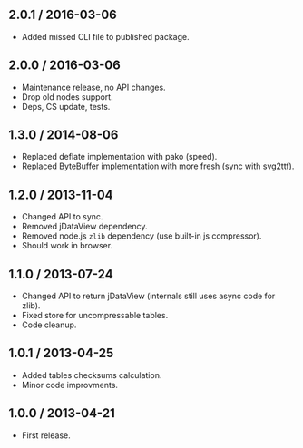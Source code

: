 2.0.1 / 2016-03-06
------------------

- Added missed CLI file to published package.


2.0.0 / 2016-03-06
------------------

- Maintenance release, no API changes.
- Drop old nodes support.
- Deps, CS update, tests.


1.3.0 / 2014-08-06
------------------

- Replaced deflate implementation with pako (speed).
- Replaced ByteBuffer implementation with more fresh (sync with svg2ttf).


1.2.0 / 2013-11-04
------------------

- Changed API to sync.
- Removed jDataView dependency.
- Removed node.js `zlib` dependency (use built-in js compressor).
- Should work in browser.


1.1.0 / 2013-07-24
------------------

- Changed API to return jDataView (internals still uses async code for zlib).
- Fixed store for uncompressable tables.
- Code cleanup.


1.0.1 / 2013-04-25
------------------

- Added tables checksums calculation.
- Minor code improvments.


1.0.0 / 2013-04-21
------------------

- First release.
